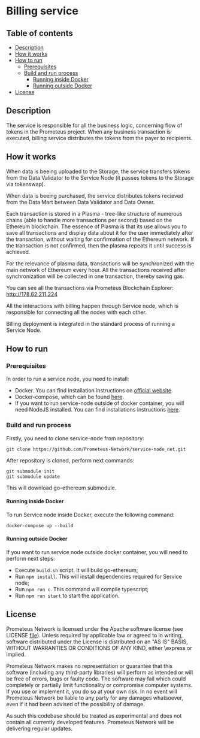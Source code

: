 # Billing service

## Table of contents

- [Description](#description)
- [How it works](#how-it-works)
- [How to run](#how-to-run)
    - [Prerequisites](#prerequisites)
    - [Build and run process](#build-and-run-process)
        - [Running inside Docker](#running-inside-docker)
        - [Running outside Docker](#running-outside-docker)
- [License](#license)

## Description

The service is responsible for all the business logic, concerning flow of tokens in the Prometeus project. 
When any business transaction is executed, billing service distributes the tokens from the payer to recipients. 

## How it works

When data is beeing uploaded to the Storage, the service transfers tokens from the Data Validator to the Service Node (it passes tokens to the Storage via tokenswap). 

When data is beeing purchased, the service distributes tokens recieved from the Data Mart between Data Validator and Data Owner. 

Each transaction is stored in a Plasma - tree-like structure of numerous chains (able to handle more transactions per second) based on the Ethereum blockchain. The essence of Plasma is that its use allows you to save all transactions and display data about it for the user immediately after the transaction, without waiting for confirmation of the Ethereum network. If the transaction is not confirmed, then the plasma repeats it until success is achieved.

For the relevance of plasma data, transactions will be synchronized with the main network of Ethereum every hour. 
All the transactions received after synchronization will be collected in one transaction, thereby saving gas.

You can see all the transactions via Prometeus Blockchain Explorer: http://178.62.211.224

All the interactions with billing happen through Service node, which is responsible for connecting all the nodes with each other.

Billing deployment is integrated in the standard process of running a Service Node.

## How to run

### Prerequisites

In order to run a service node, you need to install:
- Docker. You can find installation instructions on 
[official website](https://docs.docker.com/install/).
- Docker-compose, which can be found 
[here](https://docs.docker.com/compose/install/).
- If you want to run service-node outside of docker container, 
you will need NodeJS installed. 
You can find installations instructions [here](https://nodejs.org/en/download/).

### Build and run process

Firstly, you need to clone service-node from repository:

````
git clone https://github.com/Prometeus-Network/service-node_net.git
````

After repository is cloned, perform next commands:

````
git submodule init 
git submodule update
````

This will download go-ethereum submodule.

#### Running inside Docker

To run Service node inside Docker, execute the following command:

````
docker-compose up --build
````

#### Running outside Docker

If you want to run service node outside docker container, you will need to perform next steps:
- Execute `build.sh` script. It will build go-ethereum;
- Run `npm install`. 
This will install dependencies required for Service node;
- Run `npm run c`. This command will compile typescript;
- Run `npm run start` to start the application.
 
## License

Prometeus Network is licensed under the Apache software license (see LICENSE [file](https://github.com/Prometeus-Network/prometeus/blob/master/LICENSE)). Unless required by applicable law or agreed to in writing, software distributed under the License is distributed on an "AS IS" BASIS, WITHOUT WARRANTIES OR CONDITIONS OF ANY KIND, either \express or implied.

Prometeus Network makes no representation or guarantee that this software (including any third-party libraries) will perform as intended or will be free of errors, bugs or faulty code. The software may fail which could completely or partially limit functionality or compromise computer systems. If you use or implement it, you do so at your own risk. In no event will Prometeus Network be liable to any party for any damages whatsoever, even if it had been advised of the possibility of damage.

As such this codebase should be treated as experimental and does not contain all currently developed features. Prometeus Network will be delivering regular updates.
